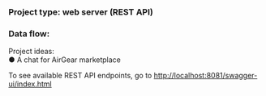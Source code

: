 ### Project type: web server (REST API)

### Data flow:

Project ideas:<br>
●	A chat for AirGear marketplace<br>

To see available REST API endpoints, go to [http://localhost:8081/swagger-ui/index.html]()<br>
